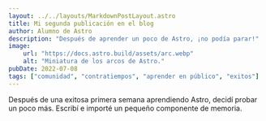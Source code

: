 ```yaml
---
layout: ../../layouts/MarkdownPostLayout.astro
title: Mi segunda publicación en el blog
author: Alumno de Astro
description: "Después de aprender un poco de Astro, ¡no podía parar!"
image:
    url: "https://docs.astro.build/assets/arc.webp"
    alt: "Miniatura de los arcos de Astro."
pubDate: 2022-07-08
tags: ["comunidad", "contratiempos", "aprender en público", "exitos"]
---
```

Después de una exitosa primera semana aprendiendo Astro, decidí probar un poco más. Escribí e importé un pequeño componente de memoria.
